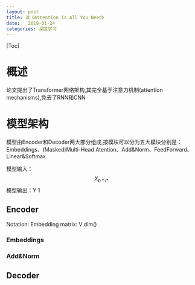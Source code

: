 ```yaml
---
layout: post
title: 读《Attention Is All You Need》
date:   2019-01-24
categories: 深度学习
---
```


[Toc]
# 概述
论文提出了Transformer网络架构,其完全基于注意力机制(attention mechanisms),免去了RNN和CNN

# 模型架构
模型由Encoder和Decoder两大部分组成,按模块可以分为五大模块分别是：Embeddings、(Masked)Multi-Head Atention、Add&Norm、FeedForward、Linear&Softmax


模型输入：$$X_{b*l*}$$
模型输出：Y 1

## Encoder
Notation:
Embedding matrix: V  dim()
### Embeddings
### Add&Norm
###
## Decoder

